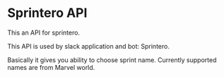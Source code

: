 # Sprintero API

This an API for sprintero.

This API is used by slack application and bot: Sprintero.

Basically it gives you ability to choose sprint name.
Currently supported names are from Marvel world.
